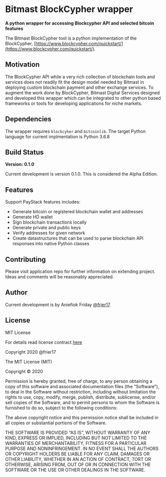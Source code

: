 # Bitmast BlockCypher wrapper
**A python wrapper for accessing Blockcypher API and selected bitcoin features**

The Bitmast BlockCypher tool is a python implementation of the BlockCypher, [https://www.blockcypher.com/quickstart/](https://www.blockcypher.com/quickstart/).

## Motivation
The BlockCypher API while a very rich collection of blockchain tools and services does not readily fit the design model
needed by Bitmast in deploying custom blockchain payment and other exchange services. To augment the work done by
BlockCypher, Bitmast Digital Services designed and developed this wrapper which can be integrated to other python based
frameworks or tools for developing applications for niche markets.

## Dependencies
The wrapper requires `blockcyher` and `bitcoinlib`.
The target Python language for current implmentation is Python 3.6.8

## Build Status
**Version: 0.1.0**

Current development is version 0.1.0. This is considered the Alpha Edition.

## Features
Support PayStack features includes:
+ Generate bitcoin or registered blockchain wallet and addresses
+ Generate HD wallet
+ Sign blockchain transactions locally
+ Generate private and public keys
+ Verify addresses for given network
+ Create datastructures that can be used to parse blockchain API responses into native Python classes

## Contributing
Please visit application repo for further information on extending project. Ideas and comments will be reasonably
 appreciated.

## Author
Current development is by Aniefiok Friday [@frier17](https://gitlab.com/frier17).

## License
MIT License

For details read license contract [here](https://mit-license.org/)

Copyright 2020 @frier17


The MIT License (MIT)

Copyright © 2020 <copyright holders>

Permission is hereby granted, free of charge, to any person obtaining a copy of this software and associated documentation
files (the “Software”), to deal in the Software without restriction, including without limitation the rights to use, copy,
modify, merge, publish, distribute, sublicense, and/or sell copies of the Software, and to permit persons to whom the
Software is furnished to do so, subject to the following conditions:

The above copyright notice and this permission notice shall be included in all copies or
substantial portions of the Software.

THE SOFTWARE IS PROVIDED “AS IS”, WITHOUT WARRANTY OF ANY KIND, EXPRESS OR IMPLIED, INCLUDING BUT NOT LIMITED TO THE
WARRANTIES OF MERCHANTABILITY, FITNESS FOR A PARTICULAR PURPOSE AND NONINFRINGEMENT. IN NO EVENT SHALL THE AUTHORS OR
COPYRIGHT HOLDERS BE LIABLE FOR ANY CLAIM, DAMAGES OR OTHER LIABILITY, WHETHER IN AN ACTION OF CONTRACT, TORT OR
OTHERWISE, ARISING FROM, OUT OF OR IN CONNECTION WITH THE SOFTWARE OR THE USE OR OTHER DEALINGS IN THE SOFTWARE.
